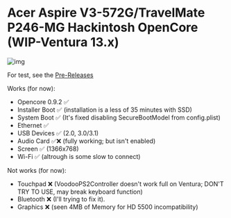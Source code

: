 # Acer Aspire V3-572G/TravelMate P246-MG Hackintosh OpenCore (WIP-Ventura 13.x)

[Pre-Releases]: https://github.com/sebasrock156/Acer-V3-572-TMP246-OpenCore/releases/tag/pre-releases

![img](https://i.imgur.com/iRjYEHF.png)

For test, see the [Pre-Releases]

Works (for now):
- Opencore 0.9.2 ✅
- Installer Boot ✅ (installation is a less of 35 minutes with SSD) 
- System Boot ✅ (It's fixed disabling SecureBootModel from config.plist)
- Ethernet ✅
- USB Devices ✅ (2.0, 3.0/3.1)
- Audio Card ✅❌ (fully working; but isn't enabled)
- Screen ✅ (1366x768)
- Wi-Fi ✅ (altrough is some slow to connect)

Not works (for now):
- Touchpad ❌ (VoodooPS2Controller doesn't work full on Ventura; DON'T TRY TO USE, may break keyboard function)
- Bluetooth ❌ (I'll trying to fix it).
- Graphics ❌ (seen 4MB of Memory for HD 5500 incompatibility)


 
